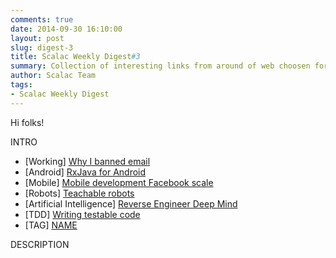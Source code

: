 ```yaml
---
comments: true
date: 2014-09-30 16:10:00
layout: post
slug: digest-3
title: Scalac Weekly Digest#3
summary: Collection of interesting links from around of web choosen for you by scalac team
author: Scalac Team
tags:
- Scalac Weekly Digest
---
```


Hi folks! 

INTRO

* \[Working\] [Why I banned email](https://medium.com/life-at-primeloop/putting-email-in-its-place-27757946d9fe)
* \[Android\] [RxJava for Android](http://blog.danlew.net/2014/09/15/grokking-rxjava-part-1/)
* \[Mobile\] [Mobile development Facebook scale](http://highscalability.com/blog/2014/9/22/how-facebook-makes-mobile-work-at-scale-for-all-phones-on-al.html)
* \[Robots\] [Teachable robots](http://www.technologyreview.com/news/530871/robots-that-learn-through-repetition-not-programming/)
* \[Artificial Intelligence\] [Reverse Engineer Deep Mind](http://robohub.org/artificial-general-intelligence-that-plays-atari-video-games-how-did-deepmind-do-it/)
* \[TDD\] [Writing testable code](http://misko.hevery.com/attachments/Guide-Writing%20Testable%20Code.pdf)
* \[TAG\] [NAME](LINK)

DESCRIPTION
